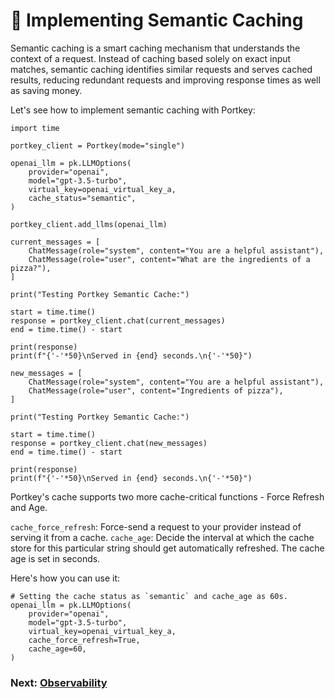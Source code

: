 # 🧠 Implementing Semantic Caching

Semantic caching is a smart caching mechanism that understands the context of a request. Instead of caching based solely on exact input matches, semantic caching identifies similar requests and serves cached results, reducing redundant requests and improving response times as well as saving money.

Let's see how to implement semantic caching with Portkey:

```
import time

portkey_client = Portkey(mode="single")

openai_llm = pk.LLMOptions(
    provider="openai",
    model="gpt-3.5-turbo",
    virtual_key=openai_virtual_key_a,
    cache_status="semantic",
)

portkey_client.add_llms(openai_llm)

current_messages = [
    ChatMessage(role="system", content="You are a helpful assistant"),
    ChatMessage(role="user", content="What are the ingredients of a pizza?"),
]

print("Testing Portkey Semantic Cache:")

start = time.time()
response = portkey_client.chat(current_messages)
end = time.time() - start

print(response)
print(f"{'-'*50}\nServed in {end} seconds.\n{'-'*50}")

new_messages = [
    ChatMessage(role="system", content="You are a helpful assistant"),
    ChatMessage(role="user", content="Ingredients of pizza"),
]

print("Testing Portkey Semantic Cache:")

start = time.time()
response = portkey_client.chat(new_messages)
end = time.time() - start

print(response)
print(f"{'-'*50}\nServed in {end} seconds.\n{'-'*50}")
```

Portkey's cache supports two more cache-critical functions - Force Refresh and Age.

`cache_force_refresh`: Force-send a request to your provider instead of serving it from a cache. `cache_age`: Decide the interval at which the cache store for this particular string should get automatically refreshed. The cache age is set in seconds.

Here's how you can use it:

```
# Setting the cache status as `semantic` and cache_age as 60s.
openai_llm = pk.LLMOptions(
    provider="openai",
    model="gpt-3.5-turbo",
    virtual_key=openai_virtual_key_a,
    cache_force_refresh=True,
    cache_age=60,
)
```

### Next: [Observability](observability.md)
